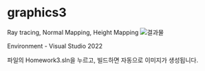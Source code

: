 # graphics3
Ray tracing, Normal Mapping, Height Mapping
![결과물](https://user-images.githubusercontent.com/44230805/236377943-b0eee22a-9cb2-40c3-aa0f-c16716105317.PNG)

Environment - Visual Studio 2022 

파일의 Homework3.sln을 누르고, 빌드하면 자동으로 이미지가 생성됩니다. 
